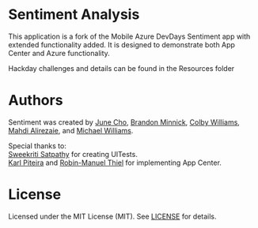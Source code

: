 # Sentiment Analysis
This application is a fork of the Mobile Azure DevDays Sentiment app with extended functionality added. It is designed to demonstrate both App Center and Azure functionality.

Hackday challenges and details can be found in the Resources folder

# Authors
Sentiment was created by [June Cho](http://bit.ly/2zoIg8f), [Brandon Minnick](http://bit.ly/2gkdXee), [Colby Williams](http://bit.ly/2z9q55A), [Mahdi Alirezaie](http://bit.ly/2yq3vJ5), and [Michael Williams](http://bit.ly/2wWT7Fb).

Special thanks to:
<br>
[Sweekriti Satpathy](http://bit.ly/2xHrUdM) for creating UITests.  
[Karl Piteira](https://github.com/kpiteira) and [Robin-Manuel Thiel](http://bit.ly/2zomd1u) for implementing App Center.


# License 
Licensed under the MIT License (MIT). See [LICENSE](http://bit.ly/2yLz5ly) for details.
